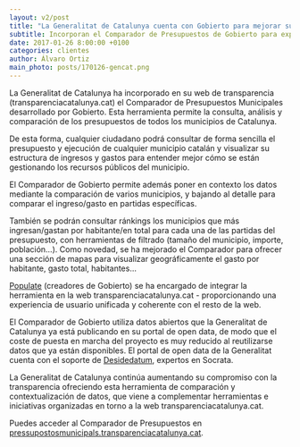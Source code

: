 ```yaml
---
layout: v2/post
title: "La Generalitat de Catalunya cuenta con Gobierto para mejorar su portal de transparencia"
subtitle: Incorporan el Comparador de Presupuestos de Gobierto para explorar y analizar los presupuestos de todos los municipios catalanes
date: 2017-01-26 8:00:00 +0100
categories: clientes
author: Álvaro Ortiz
main_photo: posts/170126-gencat.png
---
```


La Generalitat de Catalunya ha incorporado en su web de transparencia (transparenciacatalunya.cat) el Comparador de Presupuestos Municipales desarrollado por Gobierto. Esta herramienta permite la consulta, análisis y comparación de los presupuestos de todos los municipios de Catalunya.

De esta forma, cualquier ciudadano podrá consultar de forma sencilla el presupuesto y ejecución de cualquier municipio catalán y visualizar su estructura de ingresos y gastos para entender mejor cómo se están gestionando los recursos públicos del municipio.

El Comparador de Gobierto permite además poner en contexto los datos mediante la comparación de varios municipios, y bajando al detalle para comparar el ingreso/gasto en partidas específicas.

También se podrán consultar ránkings los municipios que más ingresan/gastan por habitante/en total para cada una de las partidas del presupuesto, con herramientas de filtrado (tamaño del municipio, importe, población…). Como novedad, se ha mejorado el Comparador para ofrecer una sección de mapas para visualizar geográficamente el gasto por habitante, gasto total, habitantes...

[Populate](http://populate.tools) (creadores de Gobierto) se ha encargado de integrar la herramienta en la web transparenciacatalunya.cat - proporcionando una experiencia de usuario unificada y coherente con el resto de la web.

El Comparador de Gobierto utiliza datos abiertos que la Generalitat de Catalunya ya está publicando en su portal de open data, de modo que el coste de puesta en marcha del proyecto es muy reducido al reutilizarse datos que ya están disponibles. El portal de open data de la Generalitat cuenta con el soporte de [Desidedatum](http://desidedatum.com), expertos en Socrata.

La Generalitat de Catalunya continúa aumentando su compromiso con la transparencia ofreciendo esta herramienta de comparación y contextualización de datos, que viene a complementar herramientas e iniciativas organizadas en torno a la web transparenciacatalunya.cat.

Puedes acceder al Comparador de Presupuestos en [pressupostosmunicipals.transparenciacatalunya.cat](http://pressupostosmunicipals.transparenciacatalunya.cat).
